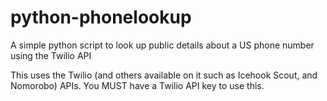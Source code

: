 # python-phonelookup
A simple python script to look up public details about a US phone number using the Twilio API

This uses the Twilio (and others available on it such as Icehook Scout, and Nomorobo) APIs. You MUST have a Twilio API key to use this.
